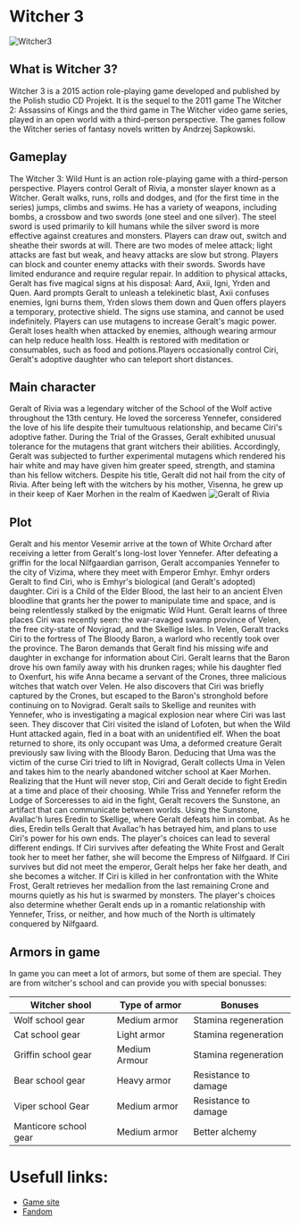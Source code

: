# Witcher 3
![Witcher3](https://oyster.ignimgs.com/mediawiki/apis.ign.com/the-witcher-3/2/2e/Logo_witcher3_en.jpg)

## What is Witcher 3?
Witcher 3 is a 2015 action role-playing game developed and published by the Polish studio CD Projekt. It is the sequel to the 2011 game The Witcher 2: Assassins of Kings and the third game in The Witcher video game series, played in an open world with a third-person perspective. The games follow the Witcher series of fantasy novels written by Andrzej Sapkowski.

## Gameplay
The Witcher 3: Wild Hunt is an action role-playing game with a third-person perspective. Players control Geralt of Rivia, a monster slayer known as a Witcher. Geralt walks, runs, rolls and dodges, and (for the first time in the series) jumps, climbs and swims. He has a variety of weapons, including bombs, a crossbow and two swords (one steel and one silver). The steel sword is used primarily to kill humans while the silver sword is more effective against creatures and monsters. Players can draw out, switch and sheathe their swords at will. There are two modes of melee attack; light attacks are fast but weak, and heavy attacks are slow but strong. Players can block and counter enemy attacks with their swords. Swords have limited endurance and require regular repair. In addition to physical attacks, Geralt has five magical signs at his disposal: Aard, Axii, Igni, Yrden and Quen. Aard prompts Geralt to unleash a telekinetic blast, Axii confuses enemies, Igni burns them, Yrden slows them down and Quen offers players a temporary, protective shield. The signs use stamina, and cannot be used indefinitely. Players can use mutagens to increase Geralt's magic power. Geralt loses health when attacked by enemies, although wearing armour can help reduce health loss. Health is restored with meditation or consumables, such as food and potions.Players occasionally control Ciri, Geralt's adoptive daughter who can teleport short distances.

## Main character
Geralt of Rivia was a legendary witcher of the School of the Wolf active throughout the 13th century. He loved the sorceress Yennefer, considered the love of his life despite their tumultuous relationship, and became Ciri's adoptive father.
During the Trial of the Grasses, Geralt exhibited unusual tolerance for the mutagens that grant witchers their abilities. Accordingly, Geralt was subjected to further experimental mutagens which rendered his hair white and may have given him greater speed, strength, and stamina than his fellow witchers. Despite his title, Geralt did not hail from the city of Rivia. After being left with the witchers by his mother, Visenna, he grew up in their keep of Kaer Morhen in the realm of Kaedwen
![Geralt of Rivia](https://sm.ign.com/ign_ap/news/t/the-witche/the-witcher-4-stars-geralt-of-rivia-but-not-as-the-main-char_6hkb.jpg)

## Plot
Geralt and his mentor Vesemir arrive at the town of White Orchard after receiving a letter from Geralt's long-lost lover Yennefer. After defeating a griffin for the local Nilfgaardian garrison, Geralt accompanies Yennefer to the city of Vizima, where they meet with Emperor Emhyr. Emhyr orders Geralt to find Ciri, who is Emhyr's biological (and Geralt's adopted) daughter. Ciri is a Child of the Elder Blood, the last heir to an ancient Elven bloodline that grants her the power to manipulate time and space, and is being relentlessly stalked by the enigmatic Wild Hunt. Geralt learns of three places Ciri was recently seen: the war-ravaged swamp province of Velen, the free city-state of Novigrad, and the Skellige Isles.
In Velen, Geralt tracks Ciri to the fortress of The Bloody Baron, a warlord who recently took over the province. The Baron demands that Geralt find his missing wife and daughter in exchange for information about Ciri. Geralt learns that the Baron drove his own family away with his drunken rages; while his daughter fled to Oxenfurt, his wife Anna became a servant of the Crones, three malicious witches that watch over Velen. He also discovers that Ciri was briefly captured by the Crones, but escaped to the Baron's stronghold before continuing on to Novigrad. Geralt sails to Skellige and reunites with Yennefer, who is investigating a magical explosion near where Ciri was last seen. They discover that Ciri visited the island of Lofoten, but when the Wild Hunt attacked again, fled in a boat with an unidentified elf. When the boat returned to shore, its only occupant was Uma, a deformed creature Geralt previously saw living with the Bloody Baron. Deducing that Uma was the victim of the curse Ciri tried to lift in Novigrad, Geralt collects Uma in Velen and takes him to the nearly abandoned witcher school at Kaer Morhen. Realizing that the Hunt will never stop, Ciri and Geralt decide to fight Eredin at a time and place of their choosing. While Triss and Yennefer reform the Lodge of Sorceresses to aid in the fight, Geralt recovers the Sunstone, an artifact that can communicate between worlds. Using the Sunstone, Avallac'h lures Eredin to Skellige, where Geralt defeats him in combat. As he dies, Eredin tells Geralt that Avallac'h has betrayed him, and plans to use Ciri's power for his own ends. The player's choices can lead to several different endings. If Ciri survives after defeating the White Frost and Geralt took her to meet her father, she will become the Empress of Nilfgaard. If Ciri survives but did not meet the emperor, Geralt helps her fake her death, and she becomes a witcher. If Ciri is killed in her confrontation with the White Frost, Geralt retrieves her medallion from the last remaining Crone and mourns quietly as his hut is swarmed by monsters. The player's choices also determine whether Geralt ends up in a romantic relationship with Yennefer, Triss, or neither, and how much of the North is ultimately conquered by Nilfgaard.

## Armors in game
In game you can meet a lot of armors, but some of them are special. They are from witcher's school and can provide you with special bonusses:

| **Witcher shool** | **Type of armor** | **Bonuses** |
|----------------|-----------------|-------------------|
| Wolf school gear        |Medium armor      | Stamina regeneration    |
| Cat school gear |Light armor    | Stamina regeneration      |
| Griffin school gear      | Medium Armour | Stamina regeneration|
| Bear school gear | Heavy armor      | Resistance to damage       |
| Viper school Gear    | Medium armor     | Resistance to damage   |
| Manticore school gear | Medium armor | Better alchemy |

# Usefull links:
* [Game site](https://www.thewitcher.com/us/pl/witcher3)
* [Fandom](https://witcher.fandom.com/wiki/The_Witcher_3:_Wild_Hunt)